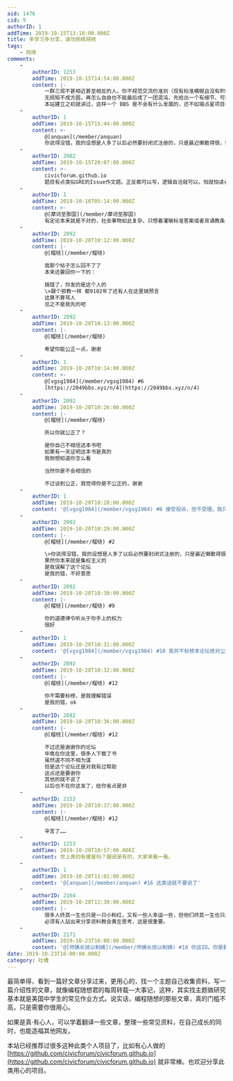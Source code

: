 ```yaml
---
aid: 1476
cid: 9
authorID: 1
addTime: 2019-10-15T13:18:00.000Z
title: 多学习多分享，请勿网络胡喷
tags:
    - 网络
comments:
    -
        authorID: 1253
        addTime: 2019-10-15T14:54:00.000Z
        content: |-
            一群三观不甚相近甚至相反的人，你不规范交流的准则（现有标准模糊且没有积极公示，等于没有），结果显而易见。  
            无规矩不成方圆，再怎么自由也不能最后成了一团混沌，先给出一个有细节、可执行的规矩，否则就不要抱怨他人的行为。  
            本站建立之初就讲过，这样一个 BBS 是不会有什么发展的，还不如端点星项目有意义。
    -
        authorID: 1
        addTime: 2019-10-15T15:44:00.000Z
        content: >-
            @[anquan](/member/anquan)
            你说得没错，我的设想是人多了以后必然要封闭式注册的，只是最近懒散得很，懒得打理，也没有招揽人气给自己找麻烦的意思。
    -
        authorID: 2082
        addTime: 2019-10-15T20:07:00.000Z
        content: >-
            civicforum.github.io
            题目有点类似GRE的Issue作文题。正反都可以写，逻辑自洽就可以。怕就怕读者拿这些“作文”当成定论。
    -
        authorID: 1
        addTime: 2019-10-16T05:14:00.000Z
        content: >-
            @[摩诃至那国](/member/摩诃至那国)
            有定论本来就是不对的，社会事物如此复杂，只想着灌输标准答案或者背诵教条，而不是激发怀疑和反思，最后还是木头脑袋一个。
    -
        authorID: 2092
        addTime: 2019-10-20T10:12:00.000Z
        content: |-
            @[榴梿](/member/榴梿)

            我那个帖子怎么回不了了  
            本来还要回你一下的：

            搞错了，你发的是这个人的  
            \>跟个邪教一样 都9102年了还有人在这里搞预言  
            这算不算骂人  
            总之不是我先的吧
    -
        authorID: 2092
        addTime: 2019-10-20T10:13:00.000Z
        content: |-
            @[榴梿](/member/榴梿)

            希望你能公正一点，谢谢
    -
        authorID: 1
        addTime: 2019-10-20T10:14:00.000Z
        content: >-
            @[vgsg1984](/member/vgsg1984) #6
            [https://2049bbs.xyz/n/4](https://2049bbs.xyz/n/4)
    -
        authorID: 2092
        addTime: 2019-10-20T10:26:00.000Z
        content: |-
            @[榴梿](/member/榴梿)

            所以你就公正了？

            是你自己不相信这本书吧  
            如果有一天证明这本书是真的  
            我倒想知道你怎么看

            当然你是不会相信的

            不过谈到公正，我觉得你是不公正的，谢谢
    -
        authorID: 1
        addTime: 2019-10-20T10:28:00.000Z
        content: '@[vgsg1984](/member/vgsg1984) #8 接受投诉，但不受理。我只追求我自己内心的道德律令。'
    -
        authorID: 2092
        addTime: 2019-10-20T10:29:00.000Z
        content: |-
            @[榴梿](/member/榴梿) #2

            \>你说得没错，我的设想是人多了以后必然要封闭式注册的，只是最近懒散得很，懒得打理，也没有招揽人气给自己找麻烦的意思。  
            果然你本来就是集权主义的  
            是我误解了这个论坛  
            是我的错，不好意思
    -
        authorID: 2092
        addTime: 2019-10-20T10:30:00.000Z
        content: |-
            @[榴梿](/member/榴梿) #9

            你的道德律令听从于你手上的权力  
            很好
    -
        authorID: 1
        addTime: 2019-10-20T10:31:00.000Z
        content: '@[vgsg1984](/member/vgsg1984) #10 我并不标榜本论坛绝对公正，也不标榜本论坛要满足所有人的需求。'
    -
        authorID: 2092
        addTime: 2019-10-20T10:32:00.000Z
        content: |-
            @[榴梿](/member/榴梿) #12

            你不需要标榜，是我理解错误  
            是我的错，ok
    -
        authorID: 2092
        addTime: 2019-10-20T10:36:00.000Z
        content: |-
            @[榴梿](/member/榴梿) #12

            不过还是谢谢你的论坛  
            毕竟在你这里，很多人下载了书  
            虽然道不同不相为谋  
            但是这个论坛还是对我有过帮助  
            这点还是要谢你  
            其他的就不说了  
            以后也不在你这发了，给你省点是非
    -
        authorID: 2153
        addTime: 2019-10-20T10:37:00.000Z
        content: |-
            @[榴梿](/member/榴梿) #12

            辛苦了……
    -
        authorID: 1253
        addTime: 2019-10-20T10:57:00.000Z
        content: 世上真的有傻冒吗？据说是有的，大家来看一看。
    -
        authorID: 1
        addTime: 2019-10-20T11:01:00.000Z
        content: '@[anquan](/member/anquan) #16 这类话就不要说了'
    -
        authorID: 2164
        addTime: 2019-10-20T12:38:00.000Z
        content: |-
            很多人终其一生也只是一只小粉红，又有一些人幸运一些，但他们终其一生也只是一只黄左。  
            必须有人站出来分享资料教会黄左思考，这是很重要。
    -
        authorID: 2171
        addTime: 2019-10-23T16:00:00.000Z
        content: '@[师姨长技以制姨](/member/师姨长技以制姨) #18 你这ID。你是要展现两个复读机对喷吗。'
date: 2019-10-23T16:00:00.000Z
category: 吐槽
---
```


最简单得，看到一篇好文章分享过来，更用心的，找一个主题自己收集资料，写一篇介绍性的文章，就像编程随想君的每周转载—大事记，这种，其实找主题做研究基本就是美国中学生的常见作业方式。说实话，编程随想的那些文章，真的门槛不高，只是需要你很用心。

如果是真·有心人，可以学着翻译一些文章，整理一些常见资料，在自己成长的同时，也能造福其他网友。

本站已经推荐过很多这种此类个人项目了，比如有心人做的[https://github.com/civicforum/civicforum.github.io](https://github.com/civicforum/civicforum.github.io) 就非常棒。也欢迎分享此类用心的项目。
